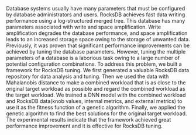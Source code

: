 Database systems usually have many parameters that must be configured by database administrators and users. RocksDB achieves fast data writing performance using a log-structured merged tree. This database has many parameters associated with write and space amplification. Write amplification degrades the database performance, and space amplification leads to an increased storage space owing to the storage of unwanted data. Previously, it was proven that significant performance improvements can be achieved by tuning the database parameters. However, tuning the multiple parameters of a database is a laborious task owing to a large number of potential configuration combinations. To address this problem, we built a framework for RocksDB tuning. We first generated a valuable RocksDB data repository for data analysis and tuning. Then we used the data with Mahalanobis distance to make a combined workload that is as close to the original target workload as possible and regard the combined workload as the target workload. We trained a DNN model with the combined workload and RocksDB data(knob values, internal metrics, and external metrics) to use it as the fitness function of a genetic algorithm. Finally, we applied the genetic algorithm to find the best solutions for the original target workload. The experimental results indicate that the framework achieved great performance improvement and it is effective for RocksDB tuning.


